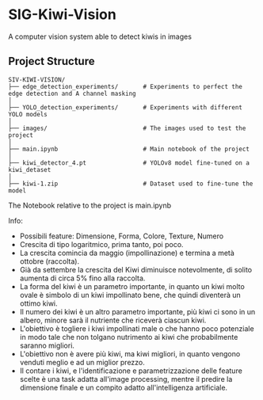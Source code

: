 # SIG-Kiwi-Vision
A computer vision system able to detect kiwis in images

## Project Structure

```plaintext
SIV-KIWI-VISION/
├── edge_detection_experiments/       # Experiments to perfect the edge detection and A channel masking
│
├── YOLO_detection_experiments/       # Experiments with different YOLO models
│
├── images/                           # The images used to test the project
│
├── main.ipynb                        # Main notebook of the project 
│
├── kiwi_detector_4.pt                # YOLOv8 model fine-tuned on a kiwi_detaset
│
├── kiwi-1.zip                        # Dataset used to fine-tune the model
```


The Notebook relative to the project is main.ipynb


Info:
- Possibili feature: Dimensione, Forma, Colore, Texture, Numero
- Crescita di tipo logaritmico, prima tanto, poi poco.
- La crescita comincia da maggio (impollinazione) e termina a metà ottobre (raccolta).
- Già da settembre la crescita del Kiwi diminuisce notevolmente, di solito aumenta di circa 5% fino alla raccolta.
- La forma del kiwi è un parametro importante, in quanto un kiwi molto ovale è simbolo di un kiwi impollinato bene, che quindi diventerà un ottimo kiwi.
- Il numero dei kiwi è un altro parametro importante, più kiwi ci sono in un albero, minore sarà il nutriente che riceverà ciascun kiwi.
- L'obiettivo è togliere i kiwi impollinati male o che hanno poco potenziale in modo tale che non tolgano nutrimento ai kiwi che probabilmente saranno migliori.
- L'obiettivo non è avere più kiwi, ma kiwi migliori, in quanto vengono venduti meglio e ad un miglior prezzo.
- Il contare i kiwi, e l'identificazione e parametrizzazione delle feature scelte è una task adatta all'image processing, mentre il predire la dimensione finale e un compito adatto all'intelligenza artificiale.